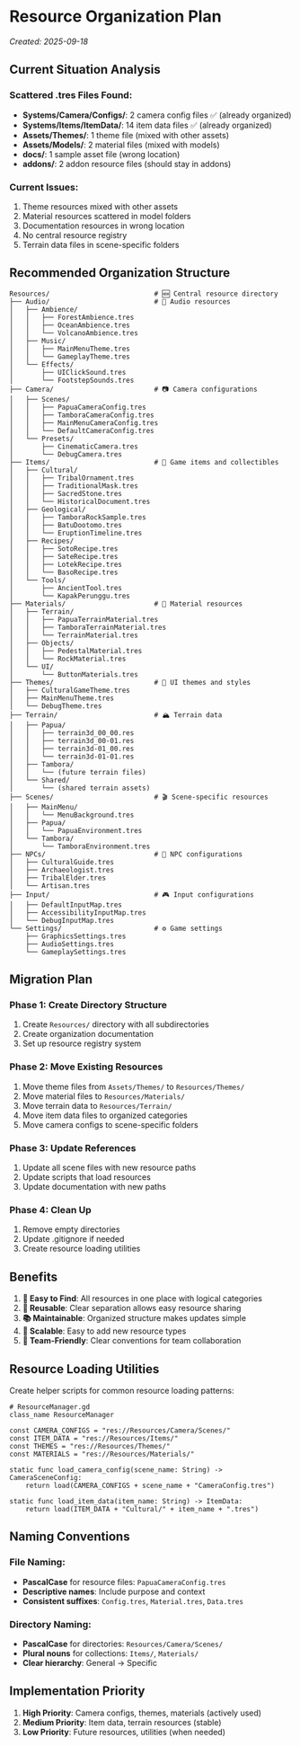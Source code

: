 # Resource Organization Plan
*Created: 2025-09-18*

## Current Situation Analysis

### Scattered .tres Files Found:
- **Systems/Camera/Configs/**: 2 camera config files ✅ (already organized)
- **Systems/Items/ItemData/**: 14 item data files ✅ (already organized)
- **Assets/Themes/**: 1 theme file (mixed with other assets)
- **Assets/Models/**: 2 material files (mixed with models)
- **docs/**: 1 sample asset file (wrong location)
- **addons/**: 2 addon resource files (should stay in addons)

### Current Issues:
1. Theme resources mixed with other assets
2. Material resources scattered in model folders
3. Documentation resources in wrong location
4. No central resource registry
5. Terrain data files in scene-specific folders

## Recommended Organization Structure

```
Resources/                          # 🆕 Central resource directory
├── Audio/                          # 🎵 Audio resources
│   ├── Ambience/
│   │   ├── ForestAmbience.tres
│   │   ├── OceanAmbience.tres
│   │   └── VolcanoAmbience.tres
│   ├── Music/
│   │   ├── MainMenuTheme.tres
│   │   └── GameplayTheme.tres
│   └── Effects/
│       ├── UIClickSound.tres
│       └── FootstepSounds.tres
├── Camera/                         # 📷 Camera configurations
│   ├── Scenes/
│   │   ├── PapuaCameraConfig.tres
│   │   ├── TamboraCameraConfig.tres
│   │   ├── MainMenuCameraConfig.tres
│   │   └── DefaultCameraConfig.tres
│   └── Presets/
│       ├── CinematicCamera.tres
│       └── DebugCamera.tres
├── Items/                          # 🎒 Game items and collectibles
│   ├── Cultural/
│   │   ├── TribalOrnament.tres
│   │   ├── TraditionalMask.tres
│   │   ├── SacredStone.tres
│   │   └── HistoricalDocument.tres
│   ├── Geological/
│   │   ├── TamboraRockSample.tres
│   │   ├── BatuDootomo.tres
│   │   └── EruptionTimeline.tres
│   ├── Recipes/
│   │   ├── SotoRecipe.tres
│   │   ├── SateRecipe.tres
│   │   ├── LotekRecipe.tres
│   │   └── BasoRecipe.tres
│   └── Tools/
│       ├── AncientTool.tres
│       └── KapakPerunggu.tres
├── Materials/                      # 🎨 Material resources
│   ├── Terrain/
│   │   ├── PapuaTerrainMaterial.tres
│   │   ├── TamboraTerrainMaterial.tres
│   │   └── TerrainMaterial.tres
│   ├── Objects/
│   │   ├── PedestalMaterial.tres
│   │   └── RockMaterial.tres
│   └── UI/
│       └── ButtonMaterials.tres
├── Themes/                         # 🎨 UI themes and styles
│   ├── CulturalGameTheme.tres
│   ├── MainMenuTheme.tres
│   └── DebugTheme.tres
├── Terrain/                        # 🏔️ Terrain data
│   ├── Papua/
│   │   ├── terrain3d_00_00.res
│   │   ├── terrain3d_00-01.res
│   │   ├── terrain3d-01_00.res
│   │   └── terrain3d-01-01.res
│   ├── Tambora/
│   │   └── (future terrain files)
│   └── Shared/
│       └── (shared terrain assets)
├── Scenes/                         # 🎬 Scene-specific resources
│   ├── MainMenu/
│   │   └── MenuBackground.tres
│   ├── Papua/
│   │   └── PapuaEnvironment.tres
│   └── Tambora/
│       └── TamboraEnvironment.tres
├── NPCs/                           # 👥 NPC configurations
│   ├── CulturalGuide.tres
│   ├── Archaeologist.tres
│   ├── TribalElder.tres
│   └── Artisan.tres
├── Input/                          # 🎮 Input configurations
│   ├── DefaultInputMap.tres
│   ├── AccessibilityInputMap.tres
│   └── DebugInputMap.tres
└── Settings/                       # ⚙️ Game settings
    ├── GraphicsSettings.tres
    ├── AudioSettings.tres
    └── GameplaySettings.tres
```

## Migration Plan

### Phase 1: Create Directory Structure
1. Create `Resources/` directory with all subdirectories
2. Create organization documentation
3. Set up resource registry system

### Phase 2: Move Existing Resources
1. Move theme files from `Assets/Themes/` to `Resources/Themes/`
2. Move material files to `Resources/Materials/`
3. Move terrain data to `Resources/Terrain/`
4. Move item data files to organized categories
5. Move camera configs to scene-specific folders

### Phase 3: Update References
1. Update all scene files with new resource paths
2. Update scripts that load resources
3. Update documentation with new paths

### Phase 4: Clean Up
1. Remove empty directories
2. Update .gitignore if needed
3. Create resource loading utilities

## Benefits

1. **📍 Easy to Find**: All resources in one place with logical categories
2. **🔄 Reusable**: Clear separation allows easy resource sharing
3. **📚 Maintainable**: Organized structure makes updates simple
4. **🎯 Scalable**: Easy to add new resource types
5. **👥 Team-Friendly**: Clear conventions for team collaboration

## Resource Loading Utilities

Create helper scripts for common resource loading patterns:

```gdscript
# ResourceManager.gd
class_name ResourceManager

const CAMERA_CONFIGS = "res://Resources/Camera/Scenes/"
const ITEM_DATA = "res://Resources/Items/"
const THEMES = "res://Resources/Themes/"
const MATERIALS = "res://Resources/Materials/"

static func load_camera_config(scene_name: String) -> CameraSceneConfig:
    return load(CAMERA_CONFIGS + scene_name + "CameraConfig.tres")

static func load_item_data(item_name: String) -> ItemData:
    return load(ITEM_DATA + "Cultural/" + item_name + ".tres")
```

## Naming Conventions

### File Naming:
- **PascalCase** for resource files: `PapuaCameraConfig.tres`
- **Descriptive names**: Include purpose and context
- **Consistent suffixes**: `Config.tres`, `Material.tres`, `Data.tres`

### Directory Naming:
- **PascalCase** for directories: `Resources/Camera/Scenes/`
- **Plural nouns** for collections: `Items/`, `Materials/`
- **Clear hierarchy**: General → Specific

## Implementation Priority

1. **High Priority**: Camera configs, themes, materials (actively used)
2. **Medium Priority**: Item data, terrain resources (stable)
3. **Low Priority**: Future resources, utilities (when needed)
